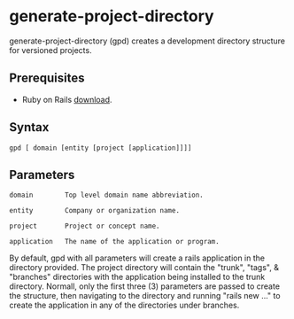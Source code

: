 # generate-project-directory
generate-project-directory (gpd) creates a development directory structure for versioned projects.


## Prerequisites
- Ruby on Rails [download](http://installrails.com/ "Install Rails - A Step-by-Step Guide").


## Syntax
    gpd [ domain [entity [project [application]]]]


## Parameters
    domain        Top level domain name abbreviation.

    entity        Company or organization name.

    project       Project or concept name.

    application   The name of the application or program.


By default, gpd with all parameters will create a rails application in the directory provided.  The project directory will contain the "trunk", "tags", & "branches" directories with the application being installed to the trunk directory.  Normall, only the first three (3) parameters are passed to create the structure, then navigating to the directory and running "rails new ..." to create the application in any of the directories under branches.
